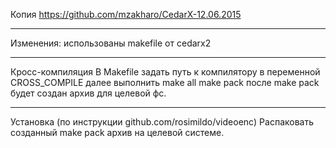 Копия https://github.com/mzakharo/CedarX-12.06.2015

***
Изменения:
использованы makefile от cedarx2

***
Кросс-компиляция
В Makefile задать путь к компилятору в переменной CROSS_COMPILE
далее выполнить
make all
make pack
после make pack будет создан архив для целевой фс.

***
Установка
(по инструкции github.com/rosimildo/videoenc)
Распаковать созданный make pack архив на целевой системе.


